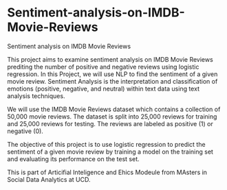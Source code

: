 # Sentiment-analysis-on-IMDB-Movie-Reviews
Sentiment analysis on IMDB Movie Reviews

This project aims to examine sentiment analysis on IMDB Movie Reviews prediting the number of positive and negative reviews using logistic regression. In this Project, we will use NLP to find the sentiment of a given movie review. Sentiment Analysis is the interpretation and classification of emotions (positive, negative, and neutral) within text data using text analysis techniques.

We will use the IMDB Movie Reviews dataset which contains a collection of 50,000 movie reviews. The dataset is split into 25,000 reviews for training and 25,000 reviews for testing. The reviews are labeled as positive (1) or negative (0).

The objective of this project is to use logistic regression to predict the sentiment of a given movie review by training a model on the training set and evaluating its performance on the test set.

This is part of Articifial Inteligence and Ehics Modeule from MAsters in Social Data Analytics at UCD. 
